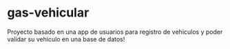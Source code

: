 # gas-vehicular
Proyecto basado en una app de usuarios para registro de vehiculos y poder validar su vehiculo en una base de datos!

